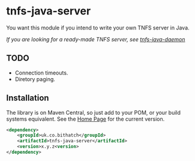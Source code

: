 # tnfs-java-server

You want this module if you intend to write your own TNFS server in Java.

*If you are looking for a ready-made TNFS server, see [tnfs-java-daemon](../daemon)*

## TODO

 * Connection timeouts.
 * Diretory paging.

## Installation

The library is on Maven Central, so just add to your POM, or your build systems equivalent.
See the [Home Page](../) for the current version.

```xml
<dependency>
	<groupId>uk.co.bithatch</groupId>
	<artifactId>tnfs-java-server</artifactId>
	<version>x.y.z<version>
</dependency>
```